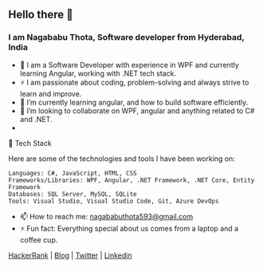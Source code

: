 ## Hello there 👋

### I am Nagababu Thota, Software developer from Hyderabad, India

- 🔭 I am a Software Developer with experience in WPF and currently learning Angular, working with .NET tech stack. 
- ⚡ I am passionate about coding, problem-solving and always strive to learn and improve.
- 🌱 I’m currently learning angular, and how to build software efficiently.
- 👯 I’m looking to collaborate on WPF, angular and anything related to C# and .NET.
- 
🧰 Tech Stack

Here are some of the technologies and tools I have been working on:

    Languages: C#, JavaScript, HTML, CSS
    Frameworks/Libraries: WPF, Angular, .NET Framework, .NET Core, Entity Framework
    Databases: SQL Server, MySQL, SQLite
    Tools: Visual Studio, Visual Studio Code, Git, Azure DevOps
    
- 📫 How to reach me: nagababuthota593@gmail.com
- ⚡ Fun fact: Everything special about us comes from a laptop and a coffee cup.


[HackerRank](https://www.hackerrank.com/n18BQ1A05K3) | [Blog](https://nagababuthota984.hashnode.dev/) | [Twitter](https://twitter.com/nb_thota) | [Linkedin](https://www.linkedin.com/in/nagababu-thota-557173181/)




